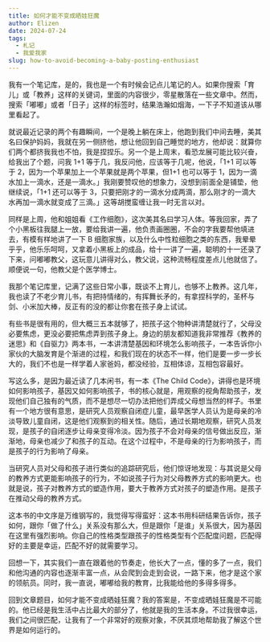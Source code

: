 ```yaml
---
title: 如何才能不变成晒娃狂魔
author: Elizen
date: 2024-07-24
tags:
  - 札记
  - 我爱我家
slug: how-to-avoid-becoming-a-baby-posting-enthusiast
---
```


我有一个笔记库，是的，我也是一个有时候会记点儿笔记的人。如果你搜索「育儿」或「教养」这样的关键词，里面的内容很少，零星散落在一些文章中。然而，搜索「嘟嘟」或者「日子」这样的标签时，结果浩瀚如烟海，一下子不知道该从哪里看起了。

就说最近记录的两个有趣瞬间，一个是晚上躺在床上，他跑到我们中间去睡，美其名曰保护妈妈，我就在另一侧挤他，想让他回到自己睡觉的地方，他却说：就算你们两个都挤我我也不怕，我是捏捏乐。另一个是上周末，看恐龙展可能比较兴奋，给我出了个题，问我 1+1 等于几，我反问他，应该等于几呢，他说，「1+1 可以等于 2，因为一个苹果加上一个苹果就是两个苹果，但1+1 也可以等于 1，因为一滴水加上一滴水，还是一滴水。」我刚要赞叹他的想象力，没想到前面全是铺垫，他继续说，「1+1 还可以等于 3，只要把刚才的一滴水分成两滴，那么刚才的一滴大水再加一滴水就变成了三滴。」这等胡搅蛮缠让我一时无言以对。

同样是上周，他和姐姐看《工作细胞》，这次美其名曰学习人体。等我回家，弄了个小黑板往我腿上一放，要给我讲一遍，他负责画圈圈，不会的字我要帮他填进去，有模有样地讲了一下 B 细胞家族，以及什么中性粒细胞之类的东西，我晕晕乎乎，他乐乐呵呵，又拿着小黑板上的成品，给十一讲了一遍，聪明的十一还录了下来，问嘟嘟教父，这玩意儿讲得对么，教父说，这种流畅程度差点儿他就信了。顺便说一句，他教父是个医学博士。

我那个笔记库里，记满了这些日常小事，既谈不上育儿，也够不上教养。这几年，我也读了不老少育儿书，有把持情绪的，有挥舞长矛的，有拿捏科学的，圣杯与剑、小米加大棒，反正有的没的都让你套在孩子身上试试。

有些书是很有用的，但大概三五本就够了，把孩子这个物种讲清楚就行了，父母没必要焦虑，更没必要把焦虑弄到孩子身上。身边的朋友都知道我非常推荐《教养的迷思》和《自驱力》两本书，一本讲清楚基因和环境怎么影响孩子，一本告诉你小家伙的大脑发育是个渐进的过程，和我们现在的状态不一样，他们是要一步一步长大的，我们不也是一样学着人家爸妈，都没经验，互相体谅，互相包容最好。

写这么多，是因为最近读了几本闲书，有一本《The Child Code》，讲得也是环境如何影响孩子，基因又如何影响孩子，书的核心就是，用观察的视角帮助孩子，发现他们自己独有的气质，而不是想尽一切办法把他们弄成父母想当然的样子。书里有一个地方很有意思，是研究人员观察自闭症儿童，最早医学人员认为是母亲的冷淡导致儿童自闭，这是他们观察到的相关性。随后，通过长期地观察，研究人员发现，是孩子的自闭逐步让母亲变得冷淡。因为孩子不会对母亲的信号做出反应，渐渐地，母亲也减少了和孩子的互动。在这个过程中，不是母亲的行为影响孩子，而是孩子的行为影响了母亲。

当研究人员对父母和孩子进行类似的追踪研究后，他们惊讶地发现：与其说是父母的教养方式更能影响孩子的行为，不如说孩子行为对父母教养方式的影响更大。也就是说，孩子对教养方式的塑造作用，要大于教养方式对孩子的塑造作用。是孩子在推动父母的教养方式。

这本书的中文序是万维钢写的，我觉得写得蛮好：这本书用科研结果告诉你，孩子如何，跟你「做了什么」关系没有那么大，但是跟你「是谁」关系很大，因为基因在这里有强烈影响。你自己的性格类型跟孩子的性格类型有个匹配度问题，匹配得好的主要是幸运，匹配不好的就需要学习。

回想一下，其实我们一直在跟着他的节奏走，他长大了一点，懂的多了一点，我们和他沟通的内容也逐渐丰富一点，从会爬到会走到会说，一路下来，他才是这个家的领航员。同时，我一直说，嘟嘟给我的教育，比我能给他的多得多得多。

回到文章题目，如何才能不变成晒娃狂魔？我的答案是，不变成晒娃狂魔是不可能的。他已经是我生活中占比最大的部分了，他就是我的生活本身。不过我很幸运，我们之间很匹配，让我有了一个非常好的观察对象，不厌其烦地帮助我了解这个世界是如何运行的。